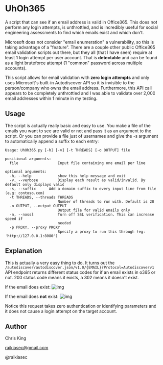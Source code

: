 # UhOh365
A script that can see if an email address is valid in Office365.  This does not perform any login attempts, is unthrottled, and is incredibly useful for social engineering assessments to find which emails exist and which don't.

Microsoft does not consider "email enumeration" a vulnerability, so this is taking advantage of a "feature".  There are a couple other public Office365 email validation scripts out there, but they all (that I have seen) require at least 1 login attempt per user account. That is **detectable** and can be found as a light bruteforce attempt (1 "common" password across multiple accounts).

This script allows for email validation with **zero login attempts** and only uses Microsoft's built-in Autodiscover API so it is invisible to the person/company who owns the email address.  Furthermore, this API call appears to be completely unthrottled and I was able to validate over 2,000 email addresses within 1 minute in my testing.

## Usage
The script is actually really basic and easy to use.  You make a file of the emails you want to see are valid or not and pass it as an argument to the script.  Or you can provide a file just of usernames and give the -s argument to automatically append a suffix to each entry:

    Usage: UhOh365.py [-h] [-v] [-t THREADS] [-o OUTPUT] file
    
    positional arguments:
      file                  Input file containing one email per line

    optional arguments:
      -h, --help            show this help message and exit
      -v, --verbose         Display each result as valid/invalid. By default only displays valid
      -s, --suffix	    Add a domain suffix to every input line from file (e.g: contoso.com)
      -t THREADS, --threads THREADS
                            Number of threads to run with. Default is 20
      -o OUTPUT, --output OUTPUT
                            Output file for valid emails only
      -n, --nossl           Turn off SSL verification. This can increase speed if
                            needed
      -p PROXY, --proxy PROXY
                            Specify a proxy to run this through (eg: 'http://127.0.0.1:8080')
                            
## Explanation
This is actually a very easy thing to do.  It turns out the `/autodiscover/autodiscover.json/v1.0/{EMAIL}?Protocol=Autodiscoverv1` API endpoint returns different status codes for if an email exists in o365 or not.  200 status code means it exists, a 302 means it doesn't exist.

If the email does exist:
![img](https://i.imgur.com/Ak88WKi.png)

If the email does **not** exist:
![img](https://i.imgur.com/bAnWuQZ.png)

Notice this request takes zero authentication or identifying parameters and it does not cause a login attempt on the target account.


## Author
Chris King

raikiasec@gmail.com

@raikiasec
